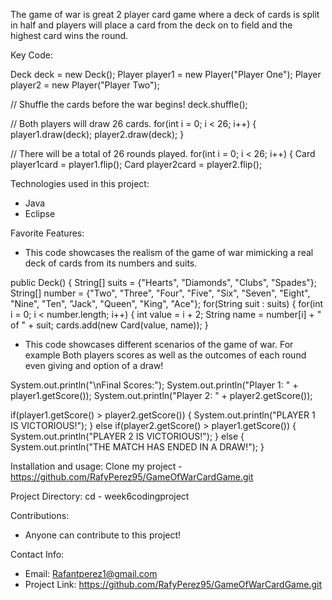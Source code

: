 The game of war is great 2 player card game where a deck of cards is split in half and players will place 
a card from the deck on to field and the highest card wins the round.

Key Code:

Deck deck = new Deck();
Player player1 = new Player("Player One");
Player player2 = new Player("Player Two");

// Shuffle the cards before the war begins!
deck.shuffle();

// Both players will draw 26 cards.
for(int i = 0; i < 26; i++) {
  player1.draw(deck);
  player2.draw(deck);
}

// There will be a total of 26 rounds played.
for(int i = 0; i < 26; i++) {
  Card player1card = player1.flip();
  Card player2card = player2.flip();

  Technologies used in this project:
  * Java
  * Eclipse

Favorite Features:
* This code showcases the realism of the game of war mimicking a real deck of cards from its numbers and suits.

public Deck() {
    String[] suits = {"Hearts", "Diamonds", "Clubs", "Spades"};
    String[] number = {"Two", "Three", "Four", "Five", "Six", "Seven", "Eight", "Nine", "Ten", "Jack", "Queen", "King", "Ace"};
   for(String suit : suits) {
    for(int i = 0; i < number.length; i++) {
      int value = i + 2;
      String name = number[i] + " of " + suit;
      cards.add(new Card(value, name));
    }

  * This code showcases different scenarios of the game of war. For example Both players scores as well as the outcomes
  of each round even giving and option of a draw!

System.out.println("\nFinal Scores:");
System.out.println("Player 1: " + player1.getScore());
System.out.println("Player 2: " + player2.getScore());

if(player1.getScore() > player2.getScore()) {
  System.out.println("PLAYER 1 IS VICTORIOUS!");
} else if(player2.getScore() > player1.getScore()) {
  System.out.println("PLAYER 2 IS VICTORIOUS!");
} else {
  System.out.println("THE MATCH HAS ENDED IN A DRAW!");
}

Installation and usage:
Clone my project - https://github.com/RafyPerez95/GameOfWarCardGame.git

Project Directory: 
cd - week6codingproject

Contributions:
* Anyone can contribute to this project!

Contact Info:
* Email: Rafantperez1@gmail.com
* Project Link: https://github.com/RafyPerez95/GameOfWarCardGame.git

    
